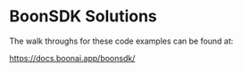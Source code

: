 # BoonSDK Solutions

The walk throughs for these code examples can be found at:


https://docs.boonai.app/boonsdk/



